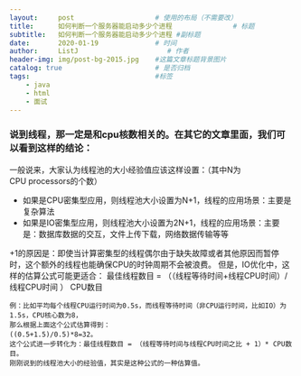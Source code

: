 ```yaml
---
layout:     post                    # 使用的布局（不需要改）
title:      如何判断一个服务器能启动多少个进程               # 标题 
subtitle:   如何判断一个服务器能启动多少个进程 #副标题
date:       2020-01-19              # 时间
author:     ListJ                      # 作者
header-img: img/post-bg-2015.jpg    #这篇文章标题背景图片
catalog: true                       # 是否归档
tags:                               #标签
    - java
    - html
    - 面试
---
```


### 说到线程，那一定是和cpu核数相关的。在其它的文章里面，我们可以看到这样的结论：

一般说来，大家认为线程池的大小经验值应该这样设置：（其中N为CPU processors的个数）

- 如果是CPU密集型应用，则线程池大小设置为N+1，线程的应用场景：主要是复杂算法
- 如果是IO密集型应用，则线程池大小设置为2N+1，线程的应用场景：主要是：数据库数据的交互，文件上传下载，网络数据传输等等

+1的原因是：即使当计算密集型的线程偶尔由于缺失故障或者其他原因而暂停时，这个额外的线程也能确保CPU的时钟周期不会被浪费。
但是，IO优化中，这样的估算公式可能更适合：
最佳线程数目 = （（线程等待时间+线程CPU时间）/线程CPU时间 ） CPU数目

```
例：比如平均每个线程CPU运行时间为0.5s，而线程等待时间（非CPU运行时间，比如IO）为1.5s，CPU核心数为8，
那么根据上面这个公式估算得到：
((0.5+1.5)/0.5)*8=32。
这个公式进一步转化为：最佳线程数目 = （线程等待时间与线程CPU时间之比 + 1）* CPU数目。
刚刚说到的线程池大小的经验值，其实是这种公式的一种估算值。
```